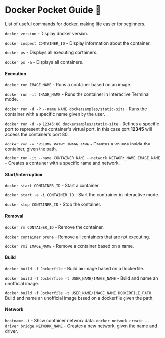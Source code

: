 # Docker Pocket Guide 📒

List of useful commands for docker, making life easier for beginners.

`docker version` - Display docker version.

`docker inspect CONTAINER_ID` - Display information about the container.

`docker ps` - Displays all executing containers.

`docker ps -a` - Displays all containers.

#### Execution

`docker run IMAGE_NAME` - Runs a container based on an image.

`docker run -it IMAGE_NAME` - Runs the container in Interactive Terminal mode.

`docker run -d -P --name NAME dockersamples/static-site` - Runs the container with a specific name given by the user.

`docker run -d -p 12345:80 dockersamples/static-site` - Defines a specific port to represent the container's virtual port, in this case port **12345** will access the container's port 80.

`docker run -v "VOLUME_PATH" IMAGE_NAME` - Creates a volume inside the container, given the path.

`docker run -it --name CONTAINER_NAME --network NETWORK_NAME IMAGE_NAME` - Creates a container with a specific name and network.

#### Start/interruption

`docker start CONTAINER_ID` - Start a container.

`docker start -a -i CONTAINER_ID` - Start the contrainer in interactive mode.

`docker stop CONTAINER_ID` - Stop the container.

#### Removal

`docker rm CONTAINER_ID` - Remove the container.

`docker container prune` - Remove all containers that are not executing.

`docker rmi IMAGE_NAME` - Remove a container based on a name.

#### Build

`docker build -f Dockerfile` - Build an image based on a Dockerfile.

`docker build -f Dockerfile -t USER_NAME/IMAGE_NAME` - Build and name an unofficial image.

`docker build -f Dockerfile -t USER_NAME/IMAGE_NAME DOCKERFILE_PATH` - Build and name an unofficial image based on a dockerfile given the path.

#### Network

`hostname -i` - Show container network data.
`docker network create --driver bridge NETWORK_NAME` - Creates a new network, given the name and driver.
